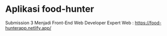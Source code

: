 # Aplikasi food-hunter

Submission 3 Menjadi Front-End Web Developer Expert
Web : https://food-hunterapp.netlify.app/
